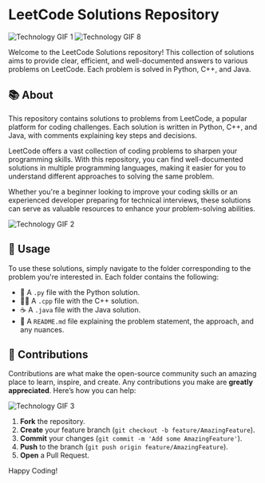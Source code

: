 # LeetCode Solutions Repository

![Technology GIF 1](https://media.giphy.com/media/Ll22OhMLAlVDb8UQWe/giphy.gif)
![Technology GIF 8](https://media.giphy.com/media/QssGEmpkyEOhBCb7e1/giphy.gif)

Welcome to the LeetCode Solutions repository! This collection of solutions aims to provide clear, efficient, and well-documented answers to various problems on LeetCode. Each problem is solved in Python, C++, and Java.

## 📚 About
This repository contains solutions to problems from LeetCode, a popular platform for coding challenges. Each solution is written in Python, C++, and Java, with comments explaining key steps and decisions.

LeetCode offers a vast collection of coding problems to sharpen your programming skills. With this repository, you can find well-documented solutions in multiple programming languages, making it easier for you to understand different approaches to solving the same problem.

Whether you're a beginner looking to improve your coding skills or an experienced developer preparing for technical interviews, these solutions can serve as valuable resources to enhance your problem-solving abilities.
        
![Technology GIF 2](https://media.giphy.com/media/26tn33aiTi1jkl6H6/giphy.gif) 

## 🚀 Usage

To use these solutions, simply navigate to the folder corresponding to the problem you're interested in. Each folder contains the following:

- 🐍 A `.py` file with the Python solution.
- 🐱‍💻 A `.cpp` file with the C++ solution.
- ☕ A `.java` file with the Java solution.
- 📄 A `README.md` file explaining the problem statement, the approach, and any nuances.

<!--
## 🤝 Contributors

We welcome contributions from the community! Here are some of the key contributors to this repository:

| Contributor | GitHub | LinkedIn | Bio |
|-------------|--------|----------|-----|
| **John Doe** | ![GitHub](https://img.icons8.com/ios-glyphs/30/000000/github.png) [JohnDoe](https://github.com/JohnDoe) | ![LinkedIn](https://img.icons8.com/ios-filled/30/000000/linkedin.png) [John Doe](https://www.linkedin.com/in/johndoe/) | Python enthusiast, passionate about algorithms and problem-solving. |
| **Jane Smith** | ![GitHub](https://img.icons8.com/ios-glyphs/30/000000/github.png) [JaneSmith](https://github.com/JaneSmith) | ![LinkedIn](https://img.icons8.com/ios-filled/30/000000/linkedin.png) [Jane Smith](https://www.linkedin.com/in/janesmith/) | C++ aficionado, loves tackling complex problems and optimizing code for performance. |

## 📧 Contact

If you have any questions or suggestions, feel free to reach out to the repository owner:

- 📬 Email: [contact@leetcode-solutions.com](mailto:contact@leetcode-solutions.com)
- 🐦 Twitter: [@LeetCodeSolves](https://twitter.com/LeetCodeSolves)
-->

## 🌟 Contributions

Contributions are what make the open-source community such an amazing place to learn, inspire, and create. Any contributions you make are **greatly appreciated**. Here’s how you can help:

![Technology GIF 3](https://media.giphy.com/media/fwbZnTftCXVocKzfxR/giphy.gif)

1. **Fork** the repository.
2. **Create** your feature branch (`git checkout -b feature/AmazingFeature`).
3. **Commit** your changes (`git commit -m 'Add some AmazingFeature'`).
4. **Push** to the branch (`git push origin feature/AmazingFeature`).
5. **Open** a Pull Request.

<!--
## 📜 License

Distributed under the MIT License. See `LICENSE` for more information.

## 🌐 Connect with Us

Stay up-to-date with the latest solutions and discussions:

- 🌐 [Website](https://leetcode-solutions.com)
- 💬 [Discord](https://discord.com/invite/leetcode-solutions)
- 📺 [YouTube](https://www.youtube.com/channel/LeetCodeSolutions)
- 📷 [Instagram](https://www.instagram.com/leetcode_solutions)
-->

Happy Coding!
